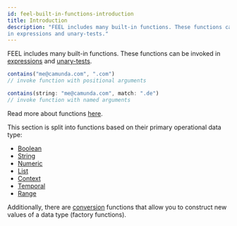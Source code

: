 ```yaml
---
id: feel-built-in-functions-introduction
title: Introduction
description: "FEEL includes many built-in functions. These functions can be invoked
in expressions and unary-tests."
---
```


FEEL includes many built-in functions. These functions can be invoked
in [expressions](../language-guide/feel-expressions-introduction.md)
and [unary-tests](../language-guide/feel-unary-tests.md).

```js
contains("me@camunda.com", ".com")
// invoke function with positional arguments

contains(string: "me@camunda.com", match: ".de")
// invoke function with named arguments
```

Read more about functions [here](../language-guide/feel-functions.md#invocation).

This section is split into functions based on their primary operational data type:

* [Boolean](./feel-built-in-functions-boolean.md)
* [String](./feel-built-in-functions-string.md)
* [Numeric](./feel-built-in-functions-numeric.md)
* [List](./feel-built-in-functions-list.md)
* [Context](./feel-built-in-functions-context.md)
* [Temporal](./feel-built-in-functions-temporal.md)
* [Range](./feel-built-in-functions-range.md)

Additionally, there are [conversion](./feel-built-in-functions-conversion.md) functions that allow
you to construct new values of a data type (factory functions).
